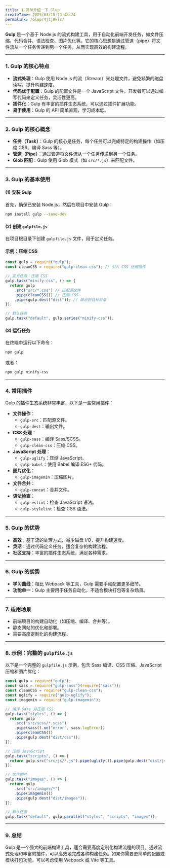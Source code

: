 ```yaml
---
title: 1.简单介绍一下 Glup
createTime: 2025/03/15 13:48:24
permalink: /Glup/4jtj0klc/
---
```

**Gulp** 是一个基于 Node.js 的流式构建工具，用于自动化前端开发任务，如文件压缩、代码合并、语法检查、图片优化等。它的核心思想是通过管道（pipe）将文件流从一个任务传递到另一个任务，从而实现高效的构建流程。

---

### **1. Gulp 的核心特点**

- **流式处理**：Gulp 使用 Node.js 的流（Stream）来处理文件，避免频繁的磁盘读写，提升构建速度。
- **代码优于配置**：Gulp 的配置文件是一个 JavaScript 文件，开发者可以通过编写代码来定义任务，灵活性更高。
- **插件化**：Gulp 有丰富的插件生态系统，可以通过插件扩展功能。
- **易于使用**：Gulp 的 API 简单直观，学习成本低。

---

### **2. Gulp 的核心概念**

- **任务（Task）**：Gulp 的核心是任务，每个任务可以完成特定的构建操作（如压缩 CSS、编译 Sass 等）。
- **管道（Pipe）**：通过管道将文件流从一个任务传递到另一个任务。
- **Glob 匹配**：Gulp 使用 Glob 模式（如 `src/*.js`）来匹配文件。

---

### **3. Gulp 的基本使用**

#### **(1) 安装 Gulp**

首先，确保已安装 Node.js，然后在项目中安装 Gulp：

```bash
npm install gulp --save-dev
```

#### **(2) 创建 `gulpfile.js`**

在项目根目录下创建 `gulpfile.js` 文件，用于定义任务。

#### **示例：压缩 CSS**

```javascript
const gulp = require("gulp");
const cleanCSS = require("gulp-clean-css"); // 引入 CSS 压缩插件

// 定义任务：压缩 CSS
gulp.task("minify-css", () => {
  return gulp
    .src("src/*.css") // 匹配源文件
    .pipe(cleanCSS()) // 压缩 CSS
    .pipe(gulp.dest("dist")); // 输出到目标目录
});

// 默认任务
gulp.task("default", gulp.series("minify-css"));
```

#### **(3) 运行任务**

在终端中运行以下命令：

```bash
npx gulp
```

或者：

```bash
npx gulp minify-css
```

---

### **4. 常用插件**

Gulp 的插件生态系统非常丰富，以下是一些常用插件：

- **文件操作**：
  - `gulp-src`：匹配源文件。
  - `gulp-dest`：输出文件。
- **CSS 处理**：
  - `gulp-sass`：编译 Sass/SCSS。
  - `gulp-clean-css`：压缩 CSS。
- **JavaScript 处理**：
  - `gulp-uglify`：压缩 JavaScript。
  - `gulp-babel`：使用 Babel 编译 ES6+ 代码。
- **图片优化**：
  - `gulp-imagemin`：压缩图片。
- **文件合并**：
  - `gulp-concat`：合并文件。
- **语法检查**：
  - `gulp-eslint`：检查 JavaScript 语法。
  - `gulp-stylelint`：检查 CSS 语法。

---

### **5. Gulp 的优势**

- **高效**：基于流的处理方式，减少磁盘 I/O，提升构建速度。
- **灵活**：通过代码定义任务，适合复杂的构建流程。
- **社区支持**：丰富的插件生态系统，满足各种需求。

---

### **6. Gulp 的劣势**

- **学习曲线**：相比 Webpack 等工具，Gulp 需要手动配置更多细节。
- **功能单一**：Gulp 主要用于任务自动化，不适合模块打包等复杂场景。

---

### **7. 适用场景**

- 前端项目的构建自动化（如压缩、编译、合并等）。
- 静态网站的优化和部署。
- 需要高度定制化的构建流程。

---

### **8. 示例：完整的 `gulpfile.js`**

以下是一个完整的 `gulpfile.js` 示例，包含 Sass 编译、CSS 压缩、JavaScript 压缩和图片优化：

```javascript
const gulp = require("gulp");
const sass = require("gulp-sass")(require("sass"));
const cleanCSS = require("gulp-clean-css");
const uglify = require("gulp-uglify");
const imagemin = require("gulp-imagemin");

// 编译 Sass 并压缩 CSS
gulp.task("styles", () => {
  return gulp
    .src("src/scss/*.scss")
    .pipe(sass().on("error", sass.logError))
    .pipe(cleanCSS())
    .pipe(gulp.dest("dist/css"));
});

// 压缩 JavaScript
gulp.task("scripts", () => {
  return gulp.src("src/js/*.js").pipe(uglify()).pipe(gulp.dest("dist/js"));
});

// 优化图片
gulp.task("images", () => {
  return gulp
    .src("src/images/*")
    .pipe(imagemin())
    .pipe(gulp.dest("dist/images"));
});

// 默认任务
gulp.task("default", gulp.parallel("styles", "scripts", "images"));
```

---

### **9. 总结**

Gulp 是一个强大的前端构建工具，适合需要高度定制化构建流程的项目。通过流式处理和丰富的插件，可以高效地完成各种构建任务。如果你需要更简单的配置或模块打包功能，可以考虑使用 Webpack 或 Vite 等工具。
